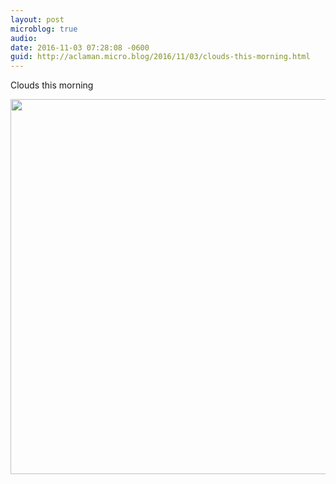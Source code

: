 ```yaml
---
layout: post
microblog: true
audio: 
date: 2016-11-03 07:28:08 -0600
guid: http://aclaman.micro.blog/2016/11/03/clouds-this-morning.html
---
```

Clouds this morning

<img src="http://micro.alexclaman.com/uploads/2018/13310f5658.jpg" width="600" height="600" />
